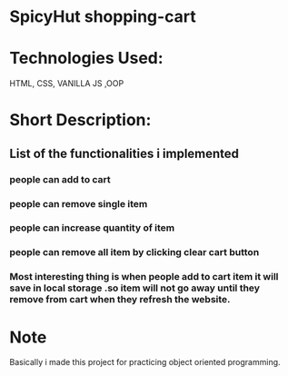 # SpicyHut shopping-cart
# Technologies Used:
HTML, CSS, VANILLA JS ,OOP

# Short Description:
## List of the functionalities i implemented
### people can add to cart
### people can remove single item
### people can increase quantity of item
### people can remove all item by clicking clear cart button
### Most interesting thing is when people add to cart item it will save in local storage .so item will not go away until they remove from cart when they refresh the website.
# Note
Basically i made this project for practicing object oriented programming.
